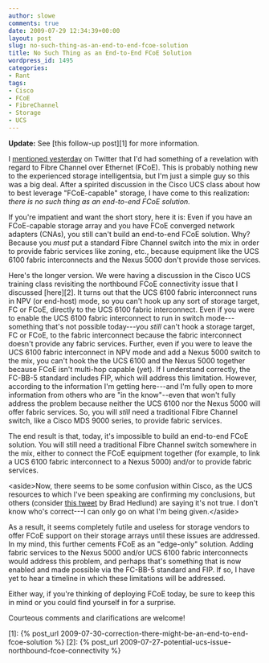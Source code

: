 ```yaml
---
author: slowe
comments: true
date: 2009-07-29 12:34:39+00:00
layout: post
slug: no-such-thing-as-an-end-to-end-fcoe-solution
title: No Such Thing as an End-to-End FCoE Solution
wordpress_id: 1495
categories:
- Rant
tags:
- Cisco
- FCoE
- FibreChannel
- Storage
- UCS
---
```


**Update:** See [this follow-up post][1] for more information.

I [mentioned yesterday](http://twitter.com/scott_lowe/status/2897123000) on Twitter that I'd had something of a revelation with regard to Fibre Channel over Ethernet (FCoE). This is probably nothing new to the experienced storage intelligentsia, but I'm just a simple guy so this was a big deal. After a spirited discussion in the Cisco UCS class about how to best leverage "FCoE-capable" storage, I have come to this realization: _there is no such thing as an end-to-end FCoE solution._

If you're impatient and want the short story, here it is: Even if you have an FCoE-capable storage array and you have FCoE converged network adapters (CNAs), you still can't build an end-to-end FCoE solution. Why? Because you _must_ put a standard Fibre Channel switch into the mix in order to provide fabric services like zoning, etc., because equipment like the UCS 6100 fabric interconnects and the Nexus 5000 don't provide those services.

Here's the longer version. We were having a discussion in the Cisco UCS training class revisiting the northbound FCoE connectivity issue that I discussed [here][2]. It turns out that the UCS 6100 fabric interconnect runs in NPV (or end-host) mode, so you can't hook up any sort of storage target, FC or FCoE, directly to the UCS 6100 fabric interconnect. Even if you were to enable the UCS 6100 fabric interconnect to run in switch mode---something that's not possible today---you _still_ can't hook a storage target, FC or FCoE, to the fabric interconnect because the fabric interconnect doesn't provide any fabric services. Further, even if you were to leave the UCS 6100 fabric interconnect in NPV mode and add a Nexus 5000 switch to the mix, you can't hook the the UCS 6100 and the Nexus 5000 together because FCoE isn't multi-hop capable (yet). If I understand correctly, the FC-BB-5 standard includes FIP, which will address this limitation. However, according to the information I'm getting here---and I'm fully open to more information from others who are "in the know"--even that won't fully address the problem because neither the UCS 6100 nor the Nexus 5000 will offer fabric services. So, you will _still_ need a traditional Fibre Channel switch, like a Cisco MDS 9000 series, to provide fabric services.

The end result is that, today, it's impossible to build an end-to-end FCoE solution. You will still need a traditional Fibre Channel switch somewhere in the mix, either to connect the FCoE equipment together (for example, to link a UCS 6100 fabric interconnect to a Nexus 5000) and/or to provide fabric services.

&lt;aside&gt;Now, there seems to be some confusion within Cisco, as the UCS resources to which I've been speaking are confirming my conclusions, but others (consider [this tweet](http://twitter.com/bradhedlund/status/2911928501) by Brad Hedlund) are saying it's not true. I don't know who's correct---I can only go on what I'm being given.&lt;/aside&gt;

As a result, it seems completely futile and useless for storage vendors to offer FCoE support on their storage arrays until these issues are addressed. In my mind, this further cements FCoE as an "edge-only" solution. Adding fabric services to the Nexus 5000 and/or UCS 6100 fabric interconnects would address this problem, and perhaps that's something that is now enabled and made possible via the FC-BB-5 standard and FIP. If so, I have yet to hear a timeline in which these limitations will be addressed.

Either way, if you're thinking of deploying FCoE today, be sure to keep this in mind or you could find yourself in for a surprise.

Courteous comments and clarifications are welcome!

[1]: {% post_url 2009-07-30-correction-there-might-be-an-end-to-end-fcoe-solution %}
[2]: {% post_url 2009-07-27-potential-ucs-issue-northbound-fcoe-connectivity %}
